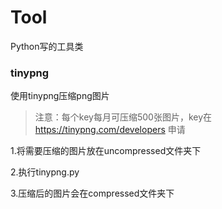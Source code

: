 # Tool
Python写的工具类


### tinypng
使用tinypng压缩png图片

> 注意：每个key每月可压缩500张图片，key在 https://tinypng.com/developers 申请

1.将需要压缩的图片放在uncompressed文件夹下

2.执行tinypng.py

3.压缩后的图片会在compressed文件夹下
